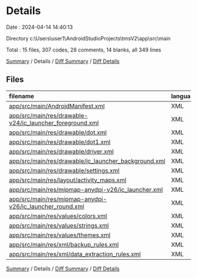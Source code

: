 # Details

Date : 2024-04-14 14:40:13

Directory c:\\Users\\user1\\AndroidStudioProjects\\tmsV2\\app\\src\\main

Total : 15 files,  307 codes, 28 comments, 14 blanks, all 349 lines

[Summary](results.md) / Details / [Diff Summary](diff.md) / [Diff Details](diff-details.md)

## Files
| filename | language | code | comment | blank | total |
| :--- | :--- | ---: | ---: | ---: | ---: |
| [app/src/main/AndroidManifest.xml](/app/src/main/AndroidManifest.xml) | XML | 27 | 4 | 5 | 36 |
| [app/src/main/res/drawable-v24/ic_launcher_foreground.xml](/app/src/main/res/drawable-v24/ic_launcher_foreground.xml) | XML | 30 | 0 | 0 | 30 |
| [app/src/main/res/drawable/dot.xml](/app/src/main/res/drawable/dot.xml) | XML | 5 | 0 | 1 | 6 |
| [app/src/main/res/drawable/dot1.xml](/app/src/main/res/drawable/dot1.xml) | XML | 5 | 0 | 1 | 6 |
| [app/src/main/res/drawable/driver.xml](/app/src/main/res/drawable/driver.xml) | XML | 5 | 0 | 1 | 6 |
| [app/src/main/res/drawable/ic_launcher_background.xml](/app/src/main/res/drawable/ic_launcher_background.xml) | XML | 170 | 0 | 1 | 171 |
| [app/src/main/res/drawable/settings.xml](/app/src/main/res/drawable/settings.xml) | XML | 5 | 0 | 1 | 6 |
| [app/src/main/res/layout/activity_maps.xml](/app/src/main/res/layout/activity_maps.xml) | XML | 9 | 0 | 0 | 9 |
| [app/src/main/res/mipmap-anydpi-v26/ic_launcher.xml](/app/src/main/res/mipmap-anydpi-v26/ic_launcher.xml) | XML | 5 | 0 | 0 | 5 |
| [app/src/main/res/mipmap-anydpi-v26/ic_launcher_round.xml](/app/src/main/res/mipmap-anydpi-v26/ic_launcher_round.xml) | XML | 5 | 0 | 0 | 5 |
| [app/src/main/res/values/colors.xml](/app/src/main/res/values/colors.xml) | XML | 22 | 0 | 4 | 26 |
| [app/src/main/res/values/strings.xml](/app/src/main/res/values/strings.xml) | XML | 4 | 0 | 0 | 4 |
| [app/src/main/res/values/themes.xml](/app/src/main/res/values/themes.xml) | XML | 7 | 0 | 0 | 7 |
| [app/src/main/res/xml/backup_rules.xml](/app/src/main/res/xml/backup_rules.xml) | XML | 3 | 10 | 0 | 13 |
| [app/src/main/res/xml/data_extraction_rules.xml](/app/src/main/res/xml/data_extraction_rules.xml) | XML | 5 | 14 | 0 | 19 |

[Summary](results.md) / Details / [Diff Summary](diff.md) / [Diff Details](diff-details.md)